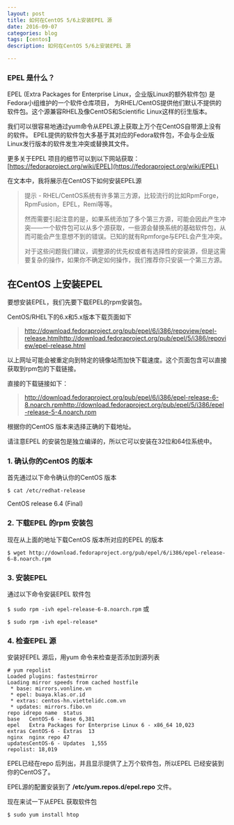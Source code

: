 ```yaml
---
layout: post
title: 如何在CentOS 5/6上安装EPEL 源
date: 2016-09-07
categories: blog
tags: [centos]
description: 如何在CentOS 5/6上安装EPEL 源

---
```


### EPEL 是什么？

EPEL (Extra Packages for Enterprise Linux，企业版Linux的额外软件包) 是Fedora小组维护的一个软件仓库项目，
为RHEL/CentOS提供他们默认不提供的软件包。这个源兼容RHEL及像CentOS和Scientific Linux这样的衍生版本。


我们可以很容易地通过yum命令从EPEL源上获取上万个在CentOS自带源上没有的软件。
EPEL提供的软件包大多基于其对应的Fedora软件包，不会与企业版Linux发行版本的软件发生冲突或替换其文件。

更多关于EPEL 项目的细节可以到以下网站获取：[https://fedoraproject.org/wiki/EPEL](https://fedoraproject.org/wiki/EPEL)

在文本中，我将展示在CentOS下如何安装EPEL源

> 提示 - RHEL/CentOS系统有许多第三方源，比较流行的比如RpmForge，RpmFusion，EPEL，Remi等等。
> 
> 然而需要引起注意的是，如果系统添加了多个第三方源，可能会因此产生冲突——一个软件包可以从多个源获取，一些源会替换系统的基础软件包，从而可能会产生意想不到的错误。已知的就有Rpmforge与EPEL会产生冲突。
> 
> 对于这些问题我们建议，调整源的优先权或者有选择性的安装源，但是这需要复杂的操作，如果你不确定如何操作，我们推荐你只安装一个第三方源。

## 在CentOS 上安装EPEL

要想安装EPEL，我们先要下载EPEL的rpm安装包。

CentOS/RHEL下的6.x和5.x版本下载页面如下

> http://download.fedoraproject.org/pub/epel/6/i386/repoview/epel-release.htmlhttp://download.fedoraproject.org/pub/epel/5/i386/repoview/epel-release.html

以上网址可能会被重定向到特定的镜像站而加快下载速度。这个页面包含可以直接获取到rpm包的下载链接。

直接的下载链接如下：

> http://download.fedoraproject.org/pub/epel/6/i386/epel-release-6-8.noarch.rpmhttp://download.fedoraproject.org/pub/epel/5/i386/epel-release-5-4.noarch.rpm

根据你的CentOS 版本来选择正确的下载地址。

请注意EPEL 的安装包是独立编译的，所以它可以安装在32位和64位系统中。

### 1. 确认你的CentOS 的版本

首先通过以下命令确认你的CentOS 版本

`$ cat /etc/redhat-release `

CentOS release 6.4 (Final)
### 2. 下载EPEL 的rpm 安装包

现在从上面的地址下载CentOS 版本所对应的EPEL 的版本

`$ wget http://download.fedoraproject.org/pub/epel/6/i386/epel-release-6-8.noarch.rpm`
### 3. 安装EPEL

通过以下命令安装EPEL 软件包

`$ sudo rpm -ivh epel-release-6-8.noarch.rpm`
或

`$ sudo rpm -ivh epel-release*`
### 4. 检查EPEL 源

安装好EPEL 源后，用yum 命令来检查是否添加到源列表

    # yum repolist
    Loaded plugins: fastestmirror
    Loading mirror speeds from cached hostfile
     * base: mirrors.vonline.vn
     * epel: buaya.klas.or.id
     * extras: centos-hn.viettelidc.com.vn
     * updates: mirrors.fibo.vn
    repo idrepo name  status
    base   CentOS-6 - Base 6,381
    epel   Extra Packages for Enterprise Linux 6 - x86_64 10,023
    extras CentOS-6 - Extras  13
    nginx  nginx repo 47
    updatesCentOS-6 - Updates  1,555
    repolist: 18,019
    
EPEL已经在repo 后列出，并且显示提供了上万个软件包，所以EPEL 已经安装到你的CentOS了。

EPEL源的配置安装到了 **/etc/yum.repos.d/epel.repo** 文件。

现在来试一下从EPEL 获取软件包

`$ sudo yum install htop`